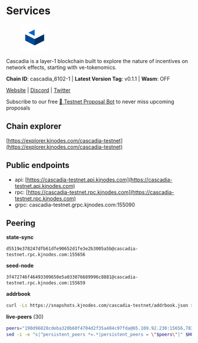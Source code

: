 # Services

<figure><img src="https://raw.githubusercontent.com/kj89/cosmos-images/main/logos/cascadia.png" alt=""><figcaption></figcaption></figure>

Cascadia is a layer-1 blockchain built to explore the  nature of incentives on network effects, starting  with ve-tokenomics.

**Chain ID**: cascadia_6102-1 | **Latest Version Tag**: v0.1.1 | **Wasm**: OFF

[Website](https://www.cascadia.foundation) | [Discord](https://discord.gg/cascadia) | [Twitter](https://twitter.com/CascadiaSystems)



Subscribe to our free [🤖 Testnet Proposal Bot](https://t.me/kjnodes_testnet_proposal_bot) to never miss upcoming proposals


## Chain explorer
[https://explorer.kjnodes.com/cascadia-testnet](https://explorer.kjnodes.com/cascadia-testnet)

## Public endpoints

* api: [https://cascadia-testnet.api.kjnodes.com](https://cascadia-testnet.api.kjnodes.com)
* rpc: [https://cascadia-testnet.rpc.kjnodes.com](https://cascadia-testnet.rpc.kjnodes.com)
* grpc: cascadia-testnet.grpc.kjnodes.com:155090

## Peering

**state-sync**

```text
d5519e378247dfb61dfe90652d1fe3e2b3005a5b@cascadia-testnet.rpc.kjnodes.com:155656
```

**seed-node**

```text
3f472746f46493309650e5a033076689996c8881@cascadia-testnet.rpc.kjnodes.com:155659
```

**addrbook**
```bash
curl -Ls https://snapshots.kjnodes.com/cascadia-testnet/addrbook.json > $HOME/.cascadiad/config/addrbook.json
```

**live-peers** (30)
```bash
peers="190d96828cdeba320b60f4704d2f35a404c97fda@65.109.92.230:15656,783a3f911d98ad2eee043721a2cf47a253f58ea1@65.108.108.52:33656,c6e3921222655345d8296353994e917f13a1b4a1@65.109.92.79:40656,6c25f7075eddb697cb55a53a73e2f686d58b3f76@161.97.128.243:27656,d5519e378247dfb61dfe90652d1fe3e2b3005a5b@65.109.68.190:55656,d9201d865b1ce2709b0a5270a230d534e93ada2d@65.109.65.163:22056,de11c79dab6ea248fb72f9d93c2ff0eace14a5ac@94.250.201.130:26656,613552eb3c5eba763aeeee8de3d35a3d320a0d23@95.217.56.91:18656,9ba72280b70917ae61300dbb6d1ae8f9bb849172@75.119.159.120:26656,37f1c41be15a41e33a0a820d55db3ca439486602@148.251.90.138:18656,3afe6df94dc385efa85aef823e038c76147e4c99@95.217.35.111:26656,624b1a13e77bd9f3cde44f4ed6a32eff1a95611b@195.201.59.194:26156,173262935b9d8ac15013c3e34936c89de9973f2d@41.189.187.235:26656,15771784ec6a7178d7edf46a3e6f15434f3cdb17@75.119.154.96:26656,e34cc8a12a5274272ff861b4fe3042e98697e500@46.17.250.108:60956,a9986cb9e9950320e3b378a5dadebd6465d09de0@65.21.205.241:18656,02f078c98af4734840834d461bb8d4cbf1a1d68b@95.217.35.112:18656,6452c82f6e479b764a23a5886855cdd67ba0d01b@84.46.247.94:26656,f88ec43f46bf2e20e9ef8560c9e3e484d78fa6b5@194.163.187.112:26656,2fb0a8dd1c16b363d779229ab009479e0e60b7c1@95.129.57.179:36656,2d664a21e72e75f8f5997b1dae9432a0aa8003be@176.101.104.2:26656,244cb3a0c72cfd0a6abd138fb9a3982ff85aeaf3@217.76.49.183:26656,cf08358a4db35d91b0b857e674380828619fcd4c@194.233.81.122:26656,b7931fd033272aadea46c13b8f4aee91309e8c81@65.109.48.181:27656,3dba68e8593170a998fc336951e3a2535c2fd54c@135.181.163.178:18656,2226b7ea3b32ef5cb0bae1162c2bd9d61da03236@87.117.38.192:26656,8ec57a5df11286f36908cce951edb730ce188ea2@86.48.1.140:55656,040d0b6ffefba3283b5763e26c352c7b1b232c1f@65.109.90.171:34656,e0c9d395fcddd5f823dcb179c5c99c1bfbc1b11f@104.193.255.33:26656,eb3a413b8a2baf1f544d4129572919257d5db53b@65.109.82.112:28656"
sed -i -e "s|^persistent_peers *=.*|persistent_peers = \"$peers\"|" $HOME/.cascadiad/config/config.toml
```
